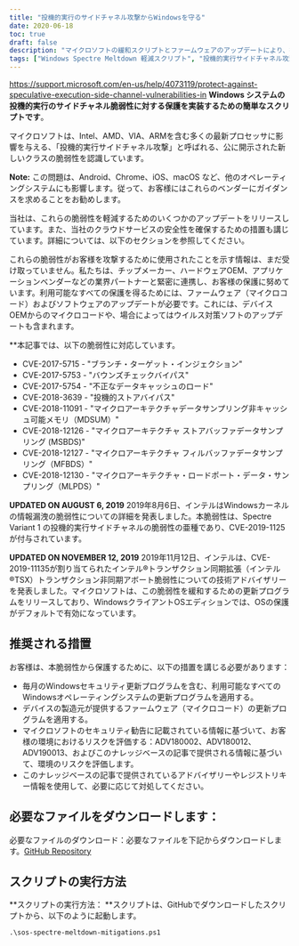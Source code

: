 ```yaml
---
title: "投機的実行のサイドチャネル攻撃からWindowsを守る"
date: 2020-06-18
toc: true
draft: false
description: "マイクロソフトの緩和スクリプトとファームウェアのアップデートにより、投機的実行サイドチャネル攻撃からWindowsシステムを保護する方法について説明します。"
tags: ["Windows Spectre Meltdown 軽減スクリプト", "投機的実行サイドチャネル攻撃", "マイクロソフト", "インテル", "エーエムディー", "ビアイエ", "アーム", "アンドロイド", "クローム", "アイオーエス", "マックオス", "ブランチターゲットインジェクション", "バウンズチェック・バイパス", "ローグデータキャッシュの負荷", "投機的ストアバイパス", "マイクロアーキテクチャデータサンプリング", "CVEs", "ファームウェアのアップデート", "GitHub リポジトリ", "パワーシェル"]
---
```

https://support.microsoft.com/en-us/help/4073119/protect-against-speculative-execution-side-channel-vulnerabilities-in
**Windows システムの投機的実行のサイドチャネル脆弱性に対する保護を実装するための簡単なスクリプトです**。

マイクロソフトは、Intel、AMD、VIA、ARMを含む多くの最新プロセッサに影響を与える、「投機的実行サイドチャネル攻撃」と呼ばれる、公に開示された新しいクラスの脆弱性を認識しています。

**Note:** この問題は、Android、Chrome、iOS、macOS など、他のオペレーティングシステムにも影響します。従って、お客様にはこれらのベンダーにガイダンスを求めることをお勧めします。

当社は、これらの脆弱性を軽減するためのいくつかのアップデートをリリースしています。また、当社のクラウドサービスの安全性を確保するための措置も講じています。詳細については、以下のセクションを参照してください。

これらの脆弱性がお客様を攻撃するために使用されたことを示す情報は、まだ受け取っていません。私たちは、チップメーカー、ハードウェアOEM、アプリケーションベンダーなどの業界パートナーと緊密に連携し、お客様の保護に努めています。利用可能なすべての保護を得るためには、ファームウェア（マイクロコード）およびソフトウェアのアップデートが必要です。これには、デバイスOEMからのマイクロコードや、場合によってはウイルス対策ソフトのアップデートも含まれます。

**本記事では、以下の脆弱性に対応しています。
- CVE-2017-5715 - "ブランチ・ターゲット・インジェクション"
- CVE-2017-5753 - "バウンズチェックバイパス"
- CVE-2017-5754 - "不正なデータキャッシュのロード"
- CVE-2018-3639 - "投機的ストアバイパス"
- CVE-2018-11091 - "マイクロアーキテクチャデータサンプリング非キャッシュ可能メモリ（MDSUM）"
- CVE-2018-12126 - "マイクロアーキテクチャ ストアバッファデータサンプリング (MSBDS)"
- CVE-2018-12127 - "マイクロアーキテクチャ フィルバッファデータサンプリング（MFBDS）"
- CVE-2018-12130 - "マイクロアーキテクチャ・ロードポート・データ・サンプリング（MLPDS）"

**UPDATED ON AUGUST 6, 2019** 2019年8月6日、インテルはWindowsカーネルの情報漏洩の脆弱性についての詳細を発表しました。本脆弱性は、Spectre Variant 1 の投機的実行サイドチャネルの脆弱性の亜種であり、CVE-2019-1125 が付与されています。

**UPDATED ON NOVEMBER 12, 2019** 2019年11月12日、インテルは、CVE-2019-11135が割り当てられたインテル®トランザクション同期拡張（インテル®TSX）トランザクション非同期アボート脆弱性についての技術アドバイザリーを発表しました。マイクロソフトは、この脆弱性を緩和するための更新プログラムをリリースしており、WindowsクライアントOSエディションでは、OSの保護がデフォルトで有効になっています。

## 推奨される措置
お客様は、本脆弱性から保護するために、以下の措置を講じる必要があります：

- 毎月のWindowsセキュリティ更新プログラムを含む、利用可能なすべてのWindowsオペレーティングシステムの更新プログラムを適用する。
- デバイスの製造元が提供するファームウェア（マイクロコード）の更新プログラムを適用する。
- マイクロソフトのセキュリティ勧告に記載されている情報に基づいて、お客様の環境におけるリスクを評価する：ADV180002、ADV180012、ADV190013、およびこのナレッジベースの記事で提供される情報に基づいて、環境のリスクを評価します。
- このナレッジベースの記事で提供されているアドバイザリーやレジストリキー情報を使用して、必要に応じて対処してください。

## 必要なファイルをダウンロードします：

必要なファイルのダウンロード：必要なファイルを下記からダウンロードします。[GitHub Repository](https://github.com/simeononsecurity/Windows-Spectre-Meltdown-Mitigation-Script)

## スクリプトの実行方法

**スクリプトの実行方法： **スクリプトは、GitHubでダウンロードしたスクリプトから、以下のように起動します。
```
.\sos-spectre-meltdown-mitigations.ps1
```
